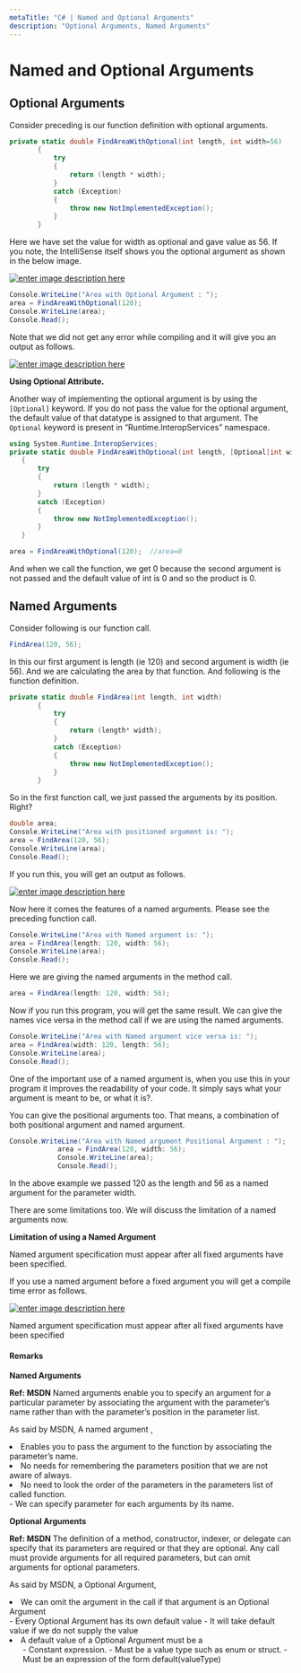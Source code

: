 ```yaml
---
metaTitle: "C# | Named and Optional Arguments"
description: "Optional Arguments, Named Arguments"
---
```


# Named and Optional Arguments




## Optional Arguments


Consider preceding is our function definition with optional arguments.

```cs
private static double FindAreaWithOptional(int length, int width=56)
       {
           try
           {
               return (length * width);
           }
           catch (Exception)
           {
               throw new NotImplementedException();
           }
       }

```

Here we have set the value for width as optional and gave value as 56. If you note, the IntelliSense itself shows you the optional argument as shown in the below image.

[<img src="https://i.stack.imgur.com/Uaszw.png" alt="enter image description here" />](https://i.stack.imgur.com/Uaszw.png)

```cs
Console.WriteLine("Area with Optional Argument : ");
area = FindAreaWithOptional(120);
Console.WriteLine(area);
Console.Read();

```

Note that we did not get any error while compiling and it will give you an output as follows.

[<img src="https://i.stack.imgur.com/3BWQA.png" alt="enter image description here" />](https://i.stack.imgur.com/3BWQA.png)

**Using Optional Attribute.**

Another way of implementing the optional argument is by using the `[Optional]` keyword. If you do not pass the value for the optional argument, the default value of that datatype is assigned to that argument. The `Optional` keyword is present in “Runtime.InteropServices” namespace.

```cs
using System.Runtime.InteropServices;  
private static double FindAreaWithOptional(int length, [Optional]int width)
   {
       try
       {
           return (length * width);
       }
       catch (Exception)
       {
           throw new NotImplementedException();
       }
   } 

area = FindAreaWithOptional(120);  //area=0

```

And when we call the function, we get 0 because the second argument is not passed and the default value of int is 0 and so the product is 0.



## Named Arguments


Consider following is our function call.

```cs
FindArea(120, 56);

```

In this our first argument is length (ie 120) and second argument is width (ie 56). And we are calculating the area by that function. And following is the function definition.

```cs
private static double FindArea(int length, int width)
       {
           try
           {
               return (length* width);
           }
           catch (Exception)
           {
               throw new NotImplementedException();
           }
       }

```

So in the first function call, we just passed the arguments by its position. Right?

```cs
double area;
Console.WriteLine("Area with positioned argument is: ");
area = FindArea(120, 56);
Console.WriteLine(area);
Console.Read();

```

If you run this, you will get an output as follows.

[<img src="http://i.stack.imgur.com/aCYyR.png" alt="enter image description here" />](http://i.stack.imgur.com/aCYyR.png)

Now here it comes the features of a named arguments. Please see the preceding function call.

```cs
Console.WriteLine("Area with Named argument is: ");
area = FindArea(length: 120, width: 56);
Console.WriteLine(area);
Console.Read();

```

Here we are giving the named arguments in the method call.

```cs
area = FindArea(length: 120, width: 56);

```

Now if you run this program, you will get the same result. We can give the names vice versa in the method call if we are using the named arguments.

```cs
Console.WriteLine("Area with Named argument vice versa is: ");
area = FindArea(width: 120, length: 56);
Console.WriteLine(area);
Console.Read();

```

One of the important use of a named argument is, when you use this in your program it improves the readability of your code. It simply says what your argument is meant to be, or what it is?.

You can give the positional arguments too. That means, a combination of both positional argument and named argument.

```cs
Console.WriteLine("Area with Named argument Positional Argument : ");
            area = FindArea(120, width: 56);
            Console.WriteLine(area);
            Console.Read();

```

In the above example we passed 120 as the length and 56 as a named argument for the parameter width.

There are some limitations too. We will discuss the limitation of a named arguments now.

**Limitation of using a Named Argument**

Named argument specification must appear after all fixed arguments have been specified.

If you use a named argument before a fixed argument you will get a compile time error as follows.

[<img src="http://i.stack.imgur.com/n8z4Y.png" alt="enter image description here" />](http://i.stack.imgur.com/n8z4Y.png)

Named argument specification must appear after all fixed arguments have been specified



#### Remarks


**Named Arguments**

**Ref: MSDN** Named arguments enable you to specify an argument for a particular parameter by associating the argument with the parameter’s name rather than with the parameter’s position in the parameter list.

As said by MSDN, A named argument ,

<li>Enables you to pass the argument to the function by associating the
parameter’s name.</li>
<li>No needs for remembering the parameters position that we are not
aware of always.</li>
<li>No need to look the order of the parameters in the parameters list of
called function.</li>
- We can specify parameter for each arguments by its name.

**Optional Arguments**

**Ref: MSDN** The definition of a method, constructor, indexer, or delegate can specify that its parameters are required or that they are optional. Any call must provide arguments for all required parameters, but can omit arguments for optional parameters.

As said by MSDN, a Optional Argument,

<li>We can omit the argument in the call if that argument is an Optional
Argument</li>
- Every Optional Argument has its own default value
- It will take default value if we do not supply the value
<li>A default value of a Optional Argument must be a
<ul>
- Constant expression.
- Must be a value type such as enum or struct.
- Must be an expression of the form default(valueType)

